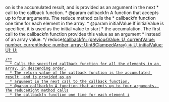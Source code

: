 on is the accumulated result, and is provided as an argument in the next
      * call to the callback function.
      * @param callbackfn A function that accepts up to four arguments. The reduce method calls the
      * callbackfn function one time for each element in the array.
      * @param initialValue If initialValue is specified, it is used as the initial value to start
      * the accumulation. The first call to the callbackfn function provides this value as an argument
      * instead of an array value.
      */
    reduce<U>(callbackfn: (previousValue: U, currentValue: number, currentIndex: number, array: Uint8ClampedArray) => U, initialValue: U): U;

    /**
      * Calls the specified callback function for all the elements in an array, in descending order.
      * The return value of the callback function is the accumulated result, and is provided as an
      * argument in the next call to the callback function.
      * @param callbackfn A function that accepts up to four arguments. The reduceRight method calls
      * the callbackfn function one time for each element i